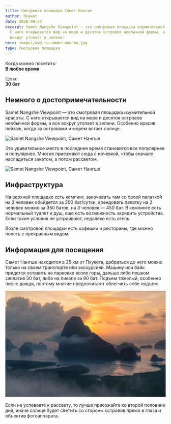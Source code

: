 ```yaml
---
title: Смотровая площадка Самет Нангше
author: Пхукет
date: 2020-09-24
excerpt: Samet Nangshe Viewpoint — это смотровая площадка изумительной красоты.
  С него открывается вид на море и десяток островов необычной формы, а все
  вокруг утопает в зелени.
hero: images/awd.ru-самет-нангше.jpg
type: Смотровая площадка
---
```

Когда можно посетить:  
**В любое время**

Цена:  
**30 бат**

## Немного о достопримечательности

Samet Nangshe Viewpoint — это смотровая площадка изумительной красоты. С него открывается вид на море и десяток островов необычной формы, а все вокруг утопает в зелени. Особенно красив пейзаж, когда за островами и морем встает солнце.

![Samet Nangshe Viewpoint, Самет Нангше](images/самет-нангше-steemit.com-1.jpg "Источник steemit.com")

Это удивительное место в последнее время становится все популярнее и популярнее. Многие приезжают сюда с ночевкой, чтобы сначало насладиться закатом, а потом рассветом.

![Samet Nangshe Viewpoint, Самет Нангше](images/steemit.com-самет-нангше.jpg "Источник steemit.com")

## Инфраструктура

На верхней площадке есть кемпинг, заночевать там со своей палаткой на 2 человек обойдется за 200 бат/сутки, арендовать палатку на 2 человек можно за 350 батов, на 3 человек — 450 бат.  В кемпинге есть нормальный туалет и душ, еще есть возможность зарядить устройства. Если такие условия не устраивают, недалеко есть отель.

Возле смотровой площадки есть кафешки и рестораны, где можно поесть с прекрасным видом.   

## Информация для посещения

Самет Нангше находится в 25 км от Пхукета, добраться до него можно только на своем транспорте или экскурсией. 
Машину или байк придется оставить на парковке возле горы, дальше либо пешком заплатив 30 бат, либо на пикапе за 90 бат. Подъем тяжелый, особенно после дождя, поэтому многие предпочитают облегчить себе подъем.

![Samet Nangshe Viewpoint, Самет Нангше](images/самет-нангше-slontour.com-1.jpg "Источник slontour.com")

Если не успеваете к рассвету, то лучше приезжайте ко второй половине дня, иначе солнце будет светить со стороны островов прямо в глаза и объектив фотоаппарата.